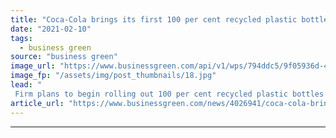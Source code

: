 ```yaml
---
title: "Coca-Cola brings its first 100 per cent recycled plastic bottle to the US"
date: "2021-02-10"
tags: 
  - business green
source: "business green"
image_url: "https://www.businessgreen.com/api/v1/wps/794ddc5/9f05936d-484f-4676-8d8d-7f5bf9ac5f66/3/Coke-rPET-Portfolio-Lineup-recycled-plastic-185x114.jpg"
image_fp: "/assets/img/post_thumbnails/18.jpg"
lead: "
 Firm plans to begin rolling out 100 per cent recycled plastic bottles for select Coca-Cola, Sprite, Fanta and Dasani water brands in coming months ..."
article_url: "https://www.businessgreen.com/news/4026941/coca-cola-brings-100-cent-recycled-plastic-bottle-us"
---
```


---
